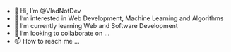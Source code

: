- 👋 Hi, I’m @VladNotDev
- 👀 I’m interested in Web Development, Machine Learning and Algorithms
- 🌱 I’m currently learning Web and Software Development
- 💞️ I’m looking to collaborate on ...
- 📫 How to reach me ...

<!---
VladNotDev/VladNotDev is a ✨ special ✨ repository because its `README.md` (this file) appears on your GitHub profile.
You can click the Preview link to take a look at your changes.
--->
